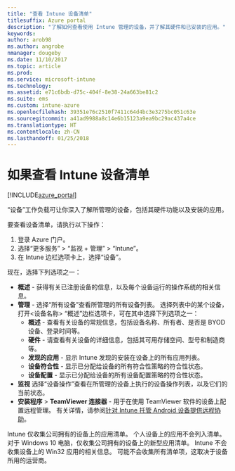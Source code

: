 ```yaml
---
title: "查看 Intune 设备清单"
titlesuffix: Azure portal
description: "了解如何查看使用 Intune 管理的设备，并了解其硬件和已安装的应用。"
keywords: 
author: arob98
ms.author: angrobe
nmanager: dougeby
ms.date: 11/10/2017
ms.topic: article
ms.prod: 
ms.service: microsoft-intune
ms.technology: 
ms.assetid: e71c6bdb-d75c-404f-8e38-24a663be81c2
ms.suite: ems
ms.custom: intune-azure
ms.openlocfilehash: 39351e76c2510f7411c64d4bc3e3275bc051c63e
ms.sourcegitcommit: a41ad9988a8c14e6b15123a9ea9bc29ac437a4ce
ms.translationtype: HT
ms.contentlocale: zh-CN
ms.lasthandoff: 01/25/2018
---
```

# <a name="how-to-view-intune-device-inventory"></a>如果查看 Intune 设备清单


[!INCLUDE[azure_portal](./includes/azure_portal.md)]

“设备”工作负载可让你深入了解所管理的设备，包括其硬件功能以及安装的应用。 

要查看设备清单，请执行以下操作：

1. 登录 Azure 门户。
2. 选择“更多服务” > “监视 + 管理” > “Intune”。
3. 在 Intune 边栏选项卡上，选择“设备”。

现在，选择下列选项之一：

- **概述** - 获得有关已注册设备的信息，以及每个设备运行的操作系统的相关信息。
- **管理** - 选择“所有设备”查看所管理的所有设备列表。
    选择列表中的某个设备，打开<设备名称> “概述”边栏选项卡，可在其中选择下列选项之一：
    - **概述** - 查看有关设备的常规信息，包括设备名称、所有者、是否是 BYOD 设备、登录时间等。
    - **硬件** - 请查看有关设备的详细信息，包括其可用存储空间、型号和制造商等。
    - **发现的应用** - 显示 Intune 发现的安装在设备上的所有应用列表。
    - **设备符合性** - 显示已分配给设备的所有符合性策略的符合性状态。
    - **设备配置** - 显示已分配给设备的所有设备配置策略的符合性状态。
- **监视** 选择“设备操作”查看在所管理的设备上执行的设备操作列表，以及它们的当前状态。
- **安装程序** > **TeamViewer 连接器** - 用于在使用 TeamViewer 软件的设备上配置远程管理。 有关详情，请参阅[针对 Intune 托管 Android 设备提供远程协助](/intune/device-profile-android-teamviewer)。

Intune 仅收集公司拥有的设备上的应用清单。 个人设备上的应用不会列入清单。 对于 Windows 10 电脑，仅收集公司拥有的设备上的新型应用清单。 Intune 不会收集设备上的 Win32 应用的相关信息。 可能不会收集所有清单项，这取决于设备所用的运营商。
